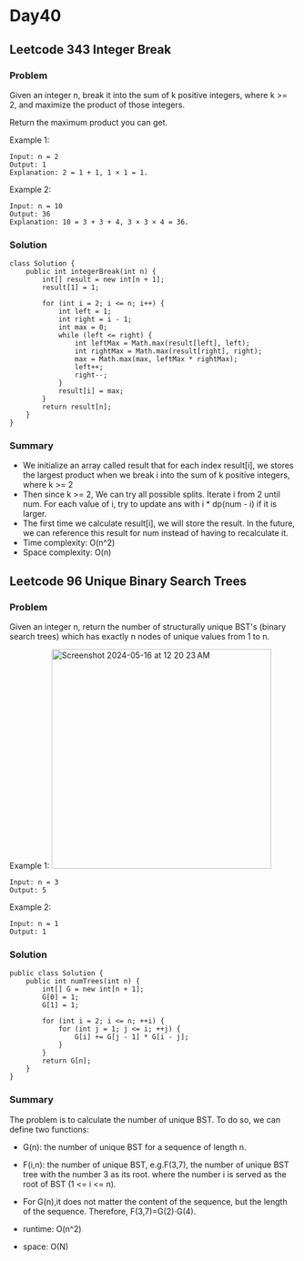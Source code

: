 # Day40
## Leetcode 343 Integer Break
### Problem
Given an integer n, break it into the sum of k positive integers, where k >= 2, and maximize the product of those integers.

Return the maximum product you can get.

 

Example 1:
```
Input: n = 2
Output: 1
Explanation: 2 = 1 + 1, 1 × 1 = 1.
```
Example 2:
```
Input: n = 10
Output: 36
Explanation: 10 = 3 + 3 + 4, 3 × 3 × 4 = 36.
```

### Solution
```
class Solution {
    public int integerBreak(int n) {
        int[] result = new int[n + 1];
        result[1] = 1;

        for (int i = 2; i <= n; i++) {
            int left = 1;
            int right = i - 1;
            int max = 0;
            while (left <= right) {
                int leftMax = Math.max(result[left], left);
                int rightMax = Math.max(result[right], right);
                max = Math.max(max, leftMax * rightMax);
                left++;
                right--;
            }
            result[i] = max;
        }
        return result[n];
    }
}
```


### Summary
- We initialize an array called result that for each index result[i], we stores the largest product when we break i into the sum of k positive integers, where k >= 2
- Then since k >= 2, We can try all possible splits. Iterate i from 2 until num. For each value of i, try to update ans with i * dp(num - i) if it is larger.
- The first time we calculate result[i], we will store the result. In the future, we can reference this result for num instead of having to recalculate it.
- Time complexity: O(n^2)
- Space complexity: O(n)


## Leetcode 96 Unique Binary Search Trees
### Problem
Given an integer n, return the number of structurally unique BST's (binary search trees) which has exactly n nodes of unique values from 1 to n.

 

Example 1:
<img width="386" alt="Screenshot 2024-05-16 at 12 20 23 AM" src="https://github.com/nancyyang277/Leetcode-daily/assets/165972977/1e23637d-3637-4a8d-821f-12b205ecd9f3">

```
Input: n = 3
Output: 5
```
Example 2:
```
Input: n = 1
Output: 1
```

### Solution
```
public class Solution {
    public int numTrees(int n) {
        int[] G = new int[n + 1];
        G[0] = 1;
        G[1] = 1;

        for (int i = 2; i <= n; ++i) {
            for (int j = 1; j <= i; ++j) {
                G[i] += G[j - 1] * G[i - j];
            }
        }
        return G[n];
    }
}
```

### Summary
The problem is to calculate the number of unique BST.
To do so, we can define two functions:

- G(n): the number of unique BST for a sequence of length n.

- F(i,n): the number of unique BST, e.g.F(3,7), the number of unique BST tree with the number 3 as its root.
where the number i is served as the root of BST (1 <= i <= n).
- For G(n),it does not matter the content of the sequence, but the length of the sequence.
Therefore, F(3,7)=G(2)⋅G(4).
- runtime: O(n^2)
- space: O(N)
